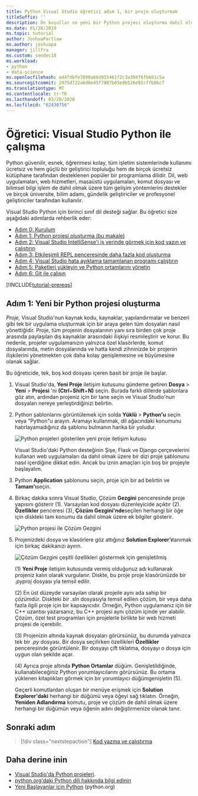 ```yaml
---
title: Python Visual Studio öğretici adım 1, bir proje oluşturmak
titleSuffix: ''
description: Ön koşullar ve yeni bir Python projesi oluşturma dahil olmak üzere Visual Studio'daki Python yeteneklerinin temel bir gözden geçirmesine genel bakış ve adım 1.
ms.date: 01/28/2019
ms.topic: tutorial
author: JoshuaPartlow
ms.author: joshuapa
manager: jillfra
ms.custom: seodec18
ms.workload:
- python
- data-science
ms.openlocfilehash: ed4fdbfe7090a66d955461f2c3a394f6fb661c5a
ms.sourcegitcommit: 2975d722a6d6e45f7887b05e9b526e91cffb0bcf
ms.translationtype: MT
ms.contentlocale: tr-TR
ms.lasthandoff: 03/20/2020
ms.locfileid: "62430756"
---
```

# <a name="tutorial-work-with-python-in-visual-studio"></a>Öğretici: Visual Studio Python ile çalışma

Python güvenilir, esnek, öğrenmesi kolay, tüm işletim sistemlerinde kullanımı ücretsiz ve hem güçlü bir geliştirici topluluğu hem de birçok ücretsiz kütüphane tarafından desteklenen popüler bir programlama dilidir. Dil, web uygulamaları, web hizmetleri, masaüstü uygulamaları, komut dosyası ve bilimsel bilgi işlem de dahil olmak üzere tüm gelişim yöntemlerini destekler ve birçok üniversite, bilim adamı, gündelik geliştiriciler ve profesyonel geliştiriciler tarafından kullanılır.

Visual Studio Python için birinci sınıf dil desteği sağlar. Bu öğretici size aşağıdaki adımlarda rehberlik eder:

- [Adım 0: Kurulum](tutorial-working-with-python-in-visual-studio-step-00-installation.md)
- [Adım 1: Python projesi oluşturma (bu makale)](#step-1-create-a-new-python-project)
- [Adım 2: Visual Studio IntelliSense'i iş yerinde görmek için kod yazın ve çalıştırın](tutorial-working-with-python-in-visual-studio-step-02-writing-code.md)
- [Adım 3: Etkileşimli REPL penceresinde daha fazla kod oluşturma](tutorial-working-with-python-in-visual-studio-step-03-interactive-repl.md)
- [Adım 4: Visual Studio hata ayıklama tamamlanan programı çalıştırın](tutorial-working-with-python-in-visual-studio-step-04-debugging.md)
- [Adım 5: Paketleri yükleyin ve Python ortamlarını yönetin](tutorial-working-with-python-in-visual-studio-step-05-installing-packages.md)
- [Adım 6: Git ile çalışın](tutorial-working-with-python-in-visual-studio-step-06-working-with-git.md)

[!INCLUDE[tutorial-prereqs](includes/tutorial-prereqs.md)]

## <a name="step-1-create-a-new-python-project"></a>Adım 1: Yeni bir Python projesi oluşturma

*Proje,* Visual Studio'nun kaynak kodu, kaynaklar, yapılandırmalar ve benzeri gibi tek bir uygulama oluşturmak için bir araya gelen tüm dosyaları nasıl yönettiğidir. Proje, tüm projenin dosyalarının yanı sıra birden çok proje arasında paylaşılan dış kaynaklar arasındaki ilişkiyi resmileştirir ve korur. Bu nedenle, projeler uygulamanızın yalnızca özel klasörlerde, komut dosyalarında, metin dosyalarında ve hatta kendi zihninizde bir projenin ilişkilerini yönetmekten çok daha kolay genişlemesine ve büyümesine olanak sağlar.

Bu öğreticide, tek, boş kod dosyası içeren basit bir proje ile başlar.

1. Visual Studio'da, **Yeni Proje** iletişim kutusunu gündeme getiren **Dosya** > **Yeni** > **Projesi** 'ni **(Ctrl**+**Shift**+**N)** seçin. Burada farklı dillerde şablonlara göz atın, ardından projeniz için bir tane seçin ve Visual Studio'nun dosyaları nereye yerleştirdiğinizi belirtin.

1. Python şablonlarını görüntülemek için solda **Yüklü** > **Python'u** seçin veya "Python"u arayın. Aramayı kullanmak, dil ağacındaki konumunu hatırlayamadığınız da şablonu bulmanın harika bir yoludur.

    ![Python projeleri gösterilen yeni proje iletişim kutusu](media/vs-getting-started-python-01-new-project.png)

    Visual Studio'daki Python desteğinin Şişe, Flask ve Django çerçevelerini kullanan web uygulamaları da dahil olmak üzere bir dizi proje şablonunu nasıl içerdiğine dikkat edin. Ancak bu iznin amaçları için boş bir projeyle başlayalım.

1. Python **Application** şablonunu seçin, proje için bir ad belirtin ve **Tamam'ı**seçin.

1. Birkaç dakika sonra Visual Studio, Çözüm **Gezgini** penceresinde proje yapısını gösterir (1). Varsayılan kod dosyası düzenleyicide açıktır (2). **Özellikler** penceresi (3), **Çözüm Gezgini'nde**seçilen herhangi bir öğe için diskteki tam konumu da dahil olmak üzere ek bilgiler gösterir.

    ![Python projesi ile Çözüm Gezgini](media/vs-getting-started-python-02-windows.png)

1. Projenizdeki dosya ve klasörlere göz attığınız **Solution Explorer'ı**tanımak için birkaç dakikanızı ayırın.

    ![Çözüm Gezgini çeşitli özellikleri göstermek için genişletilmiş](media/vs-getting-started-python-03-solution-explorer.png)

    (1) **Yeni Proje** iletişim kutusunda vermiş olduğunuz adı kullanarak projeniz kalın olarak vurgulanır. Diskte, bu proje proje klasörünüzde bir *.pyproj* dosyası yla temsil edilir.

    (2) En üst düzeyde varsayılan olarak projeile aynı ada sahip bir *çözüm*dür. Diskteki *bir .sln* dosyasıyla temsil edilen çözüm, bir veya daha fazla ilgili proje için bir kapsayıcıdır. Örneğin, Python uygulamanız için bir C++ uzantısı yazarsanız, bu C++ projesi aynı çözüm içinde yer alabilir. Çözüm, özel test programları için projelerle birlikte bir web hizmeti projesi de içerebilir.

    (3) Projenizin altında kaynak dosyaları görürsünüz, bu durumda yalnızca tek bir *.py* dosyası. Bir dosya seçilirken özellikleri **Özellikler** penceresinde görüntülenir. Bir dosyayı çift tıklatma, dosyayı o dosya için uygun olan şekilde açar.

    (4) Ayrıca proje altında **Python Ortamlar** düğüm. Genişletildiğinde, kullanabileceğiniz Python yorumlayıcılarını görürsünüz. Bu ortama yüklenen kitaplıkları görmek için bir yorumlayıcı düğümgenişletin (5).

    Geçerli komutlardan oluşan bir menüye erişmek için **Solution Explorer'daki** herhangi bir düğümü veya öğeyi sağ tıklatın. Örneğin, **Yeniden Adlandırma** komutu, proje ve çözüm de dahil olmak üzere herhangi bir düğümün veya öğenin adını değiştirmenize olanak tanır.

## <a name="next-step"></a>Sonraki adım

> [!div class="nextstepaction"]
> [Kod yazma ve çalıştırma](tutorial-working-with-python-in-visual-studio-step-02-writing-code.md)

## <a name="go-deeper"></a>Daha derine inin

- [Visual Studio'da Python projeleri](managing-python-projects-in-visual-studio.md).
- [python.org'daki Python dili hakkında bilgi edinin](https://www.python.org)
- [Yeni Başlayanlar için Python](https://www.python.org/about/gettingstarted/) (python.org)
